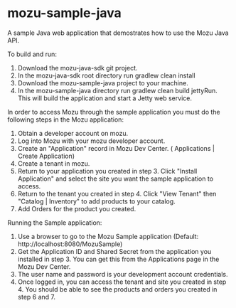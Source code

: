 mozu-sample-java
================

A sample Java web application that demostrates how to use the Mozu Java API.

To build and run:
1. Download the mozu-java-sdk git project.  
2. In the mozu-java-sdk root directory run gradlew clean install
3. Download the mozu-sample-java project to your machine.
4. In the mozu-sample-java directory run gradlew clean build jettyRun.  This will build the application and start a Jetty web service.

In order to access Mozu through the sample application you must do the following steps in the Mozu application:
1. Obtain a developer account on mozu.
2. Log into Mozu with your mozu developer account.
3. Create an "Application" record in Mozu Dev Center.  ( Applications | Create Application) 
4. Create a tenant in mozu.
5. Return to your application you created in step 3. Click "Install Application" and select the site you want the sample application to access.
6. Return to the tenant you created in step 4.  Click "View Tenant" then "Catalog | Inventory" to add products to your catalog.
7. Add Orders for the product you created.

Running the Sample application:
1. Use a browser to go to the Mozu Sample application (Default: http://localhost:8080/MozuSample)
2. Get the Application ID and Shared Secret from the application you installed in step 3.  You can get this from the Applications page in the Mozu Dev Center.
3. The user name and password is your development account credentials.
4. Once logged in, you can access the tenant and site you created in step 4.  You should be able to see the products and orders you created in step 6 and 7. 

